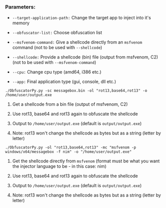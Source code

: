 ### Parameters:

- `--target-application-path:` Change the target app to inject into it's memory

- `--obfuscator-list:` Choose obfuscation list

- `--msfvenom-command:` Give a shellcode directly from an `msfvenom` command (not to be used with `--shellcode`)

- `--shellcode:` Provide a shellcode (bin) file (output from msfvenom, C2) (not to be used with `--msfvenom-command`)

- `--cpu:` Change cpu type (amd64, i386 etc.)

- `--app:` Final application type (gui, console, dll etc.)



`./ObfuscatorPy.py -sc messagebox.bin -ol "rot13,base64,rot13" -o /home/user/output.exe`

1. Get a shellcode from a bin file (output of msfvenom, C2)

2. Use rot13, base64 and rot13 again to obfuscate the shellcode

3. Output to `/home/user/output.exe` (default is `output/output.exe`)

4. Note: rot13 won't change the shellcode as bytes but as a string (letter by letter)



`./ObfuscatorPy.py -ol "rot13,base64,rot13" -mc "msfvenom -p windows/x64/messagebox -f nim" -o "/home/user/output.exe"`

1. Get the shellcode directly from `msfvenom` (format must be what you want the injector language to be - in this case: nim)

2. Use rot13, base64 and rot13 again to obfuscate the shellcode

3. Output to `/home/user/output.exe` (default is `output/output.exe`)

4. Note: rot13 won't change the shellcode as bytes but as a string (letter by letter)
